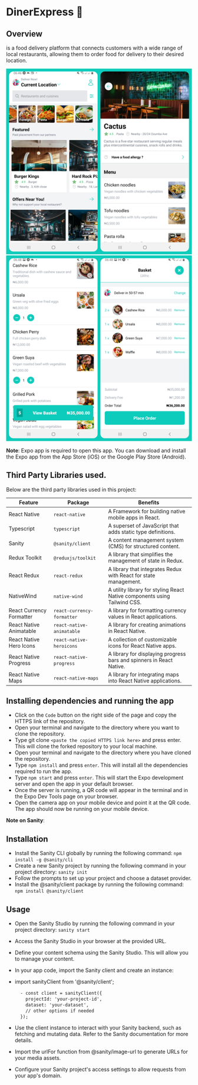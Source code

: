 # DinerExpress 🚀

##  Overview
is a food delivery platform that connects customers with a wide range of local restaurants, allowing them to order food for delivery to their desired location.

![Screenshot](https://github.com/Adedeji-Taiwo/Diner-Express/blob/main/assets/DinerExpress1.png)
![Screenshot](https://github.com/Adedeji-Taiwo/Diner-Express/blob/main/assets/DinerExpress2.png)



**Note**: Expo app is required to open this app. You can download and install the Expo app from the App Store (iOS) or the Google Play Store (Android).


## Third Party Libraries used.

Below are the third party libraries used in this project:

| Feature  | Package | Benefits |
| ------------- | ------------- | ------------- |
| React Native  |  `react-native` | A Framework for building native mobile apps in React.  
| Typescript |  `typescript` | A superset of JavaScript that adds static type definitions. |
| Sanity |  `@sanity/client` | A content management system (CMS) for structured content. |
| Redux Toolkit |  `@reduxjs/toolkit` | A library that simplifies the management of state in Redux. |
| React Redux |  `react-redux` | A library that integrates Redux with React for state management. |
| NativeWind |  `native-wind` |A utility library for styling React Native components using Tailwind CSS. |
| React Currency Formatter |  `react-currency-formatter` |  A library for formatting currency values in React applications. |
| React Native Animatable |  `react-native-animatable` | A library for creating animations in React Native. |
| React Native Hero Icons |  `react-native-heroicons` | A collection of customizable icons for React Native apps. |
| React Native Progress |  `react-native-progress` | A library for displaying progress bars and spinners in React Native. |
| React Native Maps |  `react-native-maps` | A library for integrating maps into React Native applications. |

## Installing dependencies and running the app

- Click on the `Code` button on the right side of the page and copy the HTTPS link of the repository.
- Open your terminal and navigate to the directory where you want to clone the repository.
- Type git clone `<paste the copied HTTPS link here>` and press enter. This will clone the forked repository to your local machine.
- Open your terminal and navigate to the directory where you have cloned the repository.
- Type `npm install` and press `enter`. This will install all the dependencies required to run the app.
- Type `npm start` and press `enter`. This will start the Expo development server and open the app in your default browser.
- Once the server is running, a QR code will appear in the terminal and in the Expo Dev Tools page on your browser.
- Open the camera app on your mobile device and point it at the QR code. The app should now be running on your mobile device.


**Note on Sanity**: 
## Installation
- Install the Sanity CLI globally by running the following command: `npm install -g @sanity/cli`
- Create a new Sanity project by running the following command in your project directory: `sanity init`
- Follow the prompts to set up your project and choose a dataset provider.
- Install the @sanity/client package by running the following command: `npm install @sanity/client`
  
## Usage
- Open the Sanity Studio by running the following command in your project directory: `sanity start`
- Access the Sanity Studio in your browser at the provided URL.
- Define your content schema using the Sanity Studio. This will allow you to manage your content.
- In your app code, import the Sanity client and create an instance:
- import sanityClient from '@sanity/client';

        - const client = sanityClient({
          projectId: 'your-project-id',
          dataset: 'your-dataset',
          // other options if needed
        });

- Use the client instance to interact with your Sanity backend, such as fetching and mutating data. Refer to the Sanity documentation for more details.
- Import the urlFor function from @sanity/image-url to generate URLs for your media assets.
- Configure your Sanity project's access settings to allow requests from your app's domain.


  
 
